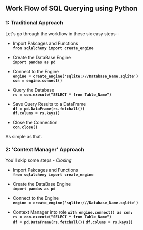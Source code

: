 ## Work Flow of SQL Querying using Python

### 1: Traditional Approach

Let's go through the workflow in these six easy steps--

- Import Pakcages and Functions   
**`from sqlalchemy import create_engine`**

- Create the DataBase Engine   
**`import pandas as pd`**

- Connect to the Engine   
**`engine = create_engine('sqlite:///Database_Name.sqlite')`**   
**`con = engine.connect()`**

- Query the Database   
**`rs = con.execute("SELECT * from Table_Name")`**

- Save Query Results to a DataFrame   
**`df = pd.DataFrame(rs.fetchall())`**   
**`df.colums = rs.keys()`**

- Close the Connection   
**`con.close()`**

As simple as that.

### 2: 'Context Manager' Approach

You'll skip some steps - _Closing_

- Import Pakcages and Functions   
**`from sqlalchemy import create_engine`**

- Create the DataBase Engine   
**`import pandas as pd`**

- Connect to the Engine   
**`engine = create_engine('sqlite:///Database_Name.sqlite')`**  

- Context Manager into role
**`with engine.connect() as con:`**   
              **`rs = con.execute("SELECT * from Table_Name")`**   
              **`df = pd.DataFrame(rs.fetchall())`** 
              **`df.colums = rs.keys()`**
